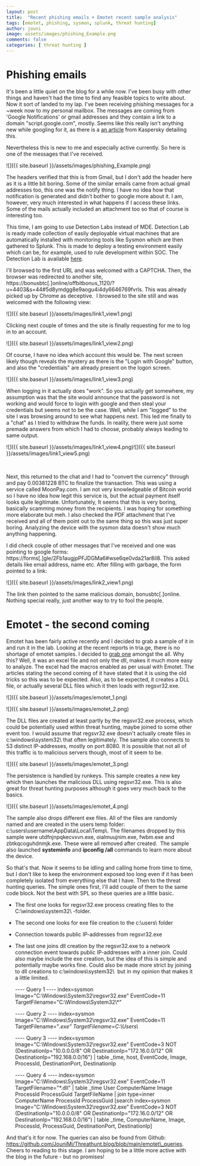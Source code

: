 ```yaml
---
layout: post
title:  "Recent phishing emails + Emotet recent sample analysis"
tags: [emotet, phishing, sysmon, splunk, threat hunting]
author: jouni
image: assets/images/phishing_Example.png
comments: false
categories: [ threat hunting ]
---
```


Phishing emails
===============

It's been a little quiet on the blog for a while now. I've been busy with other things and haven't had the time to find any feasible topics to write about. Now it sort of landed to my lap. I've been receiving phishing messages for a ~week now to my personal mailbox. The messages are coming from 'Google Notifications' or gmail addresses and they contain a link to a domain "script.google.com", mostly. Seems like this really isn't anything new while googling for it, as there is a [an article](https://www.kaspersky.com/blog/google-script-phishing/40795/) from Kaspersky detailing this.

Nevertheless this is new to me and especially active currently. So here is one of the messages that I've received.

![]({{ site.baseurl }}/assets/images/phishing_Example.png)

The headers verified that this is from Gmail, but I don't add the header here as it is a little bit boring. Some of the similar emails came from actual gmail addresses too, this one was the notify thing. I have no idea how that notification is generated and didn't bother to google more about it. I am, however, very much interested in what happens if I access these links. Some of the mails actually included an attachment too so that of course is interesting too.

This time, I am going to use Detection Labs instead of MDE. Detection Lab is ready made collection of easily deployable virtual machines that are automatically installed with monitoring tools like Sysmon which are then gathered to Splunk. This is made to deploy a testing environment easily which can be, for example, used to rule development within SOC. The Detection Lab is available [here](https://www.detectionlab.network).

I'll browsed to the first URL and was welcomed with a CAPTCHA. Then, the browser was redirected to another site, https://bonusbtc\[.\]online/offbitbonus\_1120/?u=4403&s=44#5d8ymdgg8e9aogu4i4dy6646769fvrls. This was already picked up by Chrome as deceptive.  I browsed to the site still and was welcomed with the following view:

![]({{ site.baseurl }}/assets/images/link1_view1.png)

Clicking next couple of times and the site is finally requesting for me to log in to an account.

![]({{ site.baseurl }}/assets/images/link1_view2.png)

Of course, I have no idea which account this would be. The next screen likely though reveals the mystery as there is the "Login with Google" button, and also the "credentials" are already present on the logon screen.

![]({{ site.baseurl }}/assets/images/link1_view3.png)

When logging in it actually does "work". So you actually get somewhere, my assumption was that the site would announce that the password is not working and would force to login with google and then steal your credentials but seems not to be the case. Well, while I am "logged" to the site I was browsing around to see what happens next. This led me finally to a "chat" as I tried to withdraw the funds. In reality, there were just some premade answers from which I had to choose, probably always leading to same output.

![]({{ site.baseurl }}/assets/images/link1_view4.png)![]({{ site.baseurl }}/assets/images/link1_view5.png)

                   

Next, this returned to the chat and I had to "convert the currency" through and pay 0.00381228 BTC to finalize the transaction. This was using a service called MoonPay.com. I am not very knowledgeable of Bitcoin world so I have no idea how legit this service is, but the actual payment itself looks quite legitimate. Unfortunately, It seems that this is very boring, basically scamming money from the recipients. I was hoping for something more elaborate but meh. I also checked the PDF attachment that I've received and all of them point out to the same thing so this was just super boring. Analyzing the device with the sysmon data doesn't show much anything happening.

I did check couple of other messages that I've received and one was pointing to google forms: https://forms\[.\]gle/2Fb1augjpPFJDGMa6#wse6qe0vda21ar8il8. This asked details like email address, name etc. After filling with garbage, the form pointed to a link:

![]({{ site.baseurl }}/assets/images/link2_view1.png)

The link then pointed to the same malicious domain, bonusbtc\[.\]online. Nothing special really, just another way to try to fool the people.

Emotet - the second coming
==========================

Emotet has been fairly active recently and I decided to grab a sample of it in and run it in the lab. Looking at the recent reports in tria.ge, there is no shortage of emotet samples. I decided to [grab one](https://tria.ge/221113-ea1jpadd7w) amongst the all. Why this? Well, it was an excel file and not only the dll, makes it much more easy to analyze. The excel had the macros enabled as per usual with Emotet. The articles stating the second coming of it have stated that it is using the old tricks so this was to be expected. Also, as to be expected, it creates a DLL file, or actually several DLL files which it then loads with regsvr32.exe.

![]({{ site.baseurl }}/assets/images/emotet_1.png)

![]({{ site.baseurl }}/assets/images/emotet_2.png)

The DLL files are created at least partly by the regsvr32.exe process, which could be potentially used within threat hunting, maybe joined to some other event too. I would assume that regsvr32.exe doesn't actually create files in c:\\windows\\system32\\ that often legitimately. The sample also connects to 53 distinct IP-addresses, mostly on port 8080. It is possible that not all of this traffic is to malicious servers though, most of it seem to be.

![]({{ site.baseurl }}/assets/images/emotet_3.png)

The persistence is handled by runkeys. This sample creates a new key which then launches the malicious DLL using regsvr32.exe. This is also great for threat hunting purposes although it goes very much back to the basics.

![]({{ site.baseurl }}/assets/images/emotet_4.png)

The sample also drops different exe files. All of the files are randomly named and are created in the users temp folder: c:\\users\\username\\AppData\\Local\\Temp\\. The filenames dropped by this sample were utdfnjnpqkecvxvn.exe, oialmuujnim.exe, fwbm.exe and zbtkqcoguhdnmjk.exe. These were all removed after created.  The sample also launched **systeminfo** and **ipconfig /all** commands to learn more about the device.

So that's that. Now it seems to be idling and calling home from time to time, but I don't like to keep the environment exposed too long even if it has been completely isolated from everything else that I have. Then to the threat hunting queries. The simple ones first, I'll add couple of them to the same code block. Not the best with SPL so these queries are a little basic.

*   The first one looks for regsvr32.exe process creating files to the C:\\windows\\system32\\ -folder.
*   The second one looks for exe file creation to the c:\\users\\ folder
*   Connection towards public IP-addresses from regsvr32.exe
*   The last one joins dll creation by the regsvr32.exe to a network connection event towards public IP-addresses with a inner join. Could also maybe include the exe creation, but the idea of this is simple and potentially maybe works fine. Could also be made more strict by joining to dll creations to c:\\windows\\system32\\  but in my opinion that makes it a little limited.

    ---- Query 1 ----
    index=sysmon Image="C:\\Windows\\System32\\regsvr32.exe" EventCode=11 TargetFilename="C:\\Windows\\System32\\*"
    
    ---- Query 2 ----
    index=sysmon Image="C:\\Windows\\System32\\regsvr32.exe" EventCode=11 TargetFilename="*.exe" TargetFilename=C:\\Users\\*
    
    ---- Query 3 ----
    index=sysmon Image="C:\\Windows\\System32\\regsvr32.exe" EventCode=3 NOT (DestinationIp="10.0.0.0/8" OR DestinationIp="172.16.0.0/12" OR DestinationIp="192.168.0.0/16") | table _time, host, EventCode, Image, ProcessId, DestinationPort, DestinationIp
    
    ---- Query 4 ----
    index=sysmon Image="C:\\Windows\\System32\\regsvr32.exe" EventCode=11 TargetFilename="*.dll" | table _time User ComputerName Image ProcessId ProcessGuid TargetFileName | join type=inner ComputerName ProcessId ProcessGuid [search index=sysmon Image="C:\\Windows\\System32\\regsvr32.exe" EventCode=3 NOT (DestinationIp="10.0.0.0/8" OR DestinationIp="172.16.0.0/12" OR DestinationIp="192.168.0.0/16") | table _time, ComputerName, Image, ProcessId, ProcessGuid, DestinationPort, DestinationIp]
    
And that's it for now. The queries can also be found from Github: https://github.com/JouniMi/Threathunt.blog/blob/main/emotet\_queries. Cheers to reading to this stage. I am hoping to be a little more active with the blog in the future - but no promises!